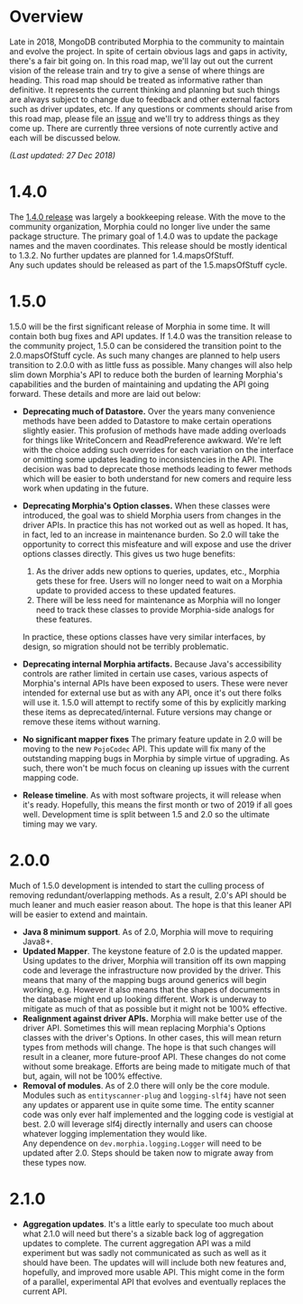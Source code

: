 # Overview

Late in 2018, MongoDB contributed Morphia to the community to maintain and evolve the project.  In spite of certain obvious lags 
and gaps in activity, there's a fair bit going on.  In this road map, we'll lay out out the current vision of the release train and try 
to give a sense of where things are heading.  This road map should be treated as informative rather than definitive.  It represents the 
current thinking and planning but such things are always subject to change due to feedback and other external factors such as driver 
updates, etc.  If any questions or comments should arise from this road map, please file an 
 [issue](https://github.com/MorphiaOrg/morphia/issues) and we'll try to address things as they come up.  There are currently three 
 versions of note currently active and each will be discussed below.

_(Last updated:  27 Dec 2018)_

# 1.4.0

The [1.4.0 release](https://github.com/MorphiaOrg/morphia/releases/tag/r1.4.0) was largely a bookkeeping release. With the move to the
community organization, Morphia could no longer live under the same package structure. The primary goal of 1.4.0 was to update the package
names and the maven coordinates. This release should be mostly identical to 1.3.2. No further updates are planned for 1.4.mapsOfStuff.  
Any such updates should be released as part of the 1.5.mapsOfStuff cycle.

# 1.5.0

1.5.0 will be the first significant release of Morphia in some time. It will contain both bug fixes and API updates. If 1.4.0 was the
transition release to the community project, 1.5.0 can be considered the transition point to the 2.0.mapsOfStuff cycle. As such many changes
are planned to help users transition to 2.0.0 with as little fuss as possible. Many changes will also help slim down Morphia's API to reduce
both the burden of learning Morphia's capabilities and the burden of maintaining and updating the API going forward. These details and more
are laid out below:

* **Deprecating much of Datastore.**  Over the years many convenience methods have been added to Datastore to make certain operations 
slightly easier.  This profusion of methods have made adding overloads for things like WriteConcern and ReadPreference awkward.  We're 
left with the choice adding such overrides for each variation on the interface or omitting some updates leading to inconsistencies in 
the API.  The decision was bad to deprecate those methods leading to fewer methods which will be easier to both understand for new 
comers and require less work when updating in the future.
* **Deprecating Morphia's Option classes.**  When these classes were introduced, the goal was to shield Morphia users from changes in the 
driver APIs.  In practice this has not worked out as well as hoped.  It has, in fact, led to an increase in maintenance burden.  So 2.0 
will take the opportunity to correct this misfeature and will expose and use the driver options classes directly.  This gives us two 
huge benefits:
    1.  As the driver adds new options to queries, updates, etc., Morphia gets these for free.  Users will no longer need to wait on a 
    Morphia update to provided access to these updated features.
    2. There will be less need for maintenance as Morphia will no longer need to track these classes to provide Morphia-side analogs for
     these features.

  In practice, these options classes have very similar interfaces, by design, so migration should not be terribly problematic.
* **Deprecating internal Morphia artifacts.**  Because Java's accessibility controls are rather limited in certain use cases, various 
aspects of Morphia's internal APIs have been exposed to users.  These were never intended for external use but as with any API, once 
it's out there folks will use it.  1.5.0 will attempt to rectify some of this by explicitly marking these items as deprecated/internal. 
 Future versions may change or remove these items without warning.
* **No significant mapper fixes**  The primary feature update in 2.0 will be moving to the new `PojoCodec` API.  This update will fix many
 of the outstanding mapping bugs in Morphia by simple virtue of upgrading.  As such, there won't be much focus on cleaning up issues 
 with the current mapping code.
* **Release timeline**.  As with most software projects, it will release when it's ready.    Hopefully, this means the first month or two 
of 2019 if all goes well.  Development time is split between 1.5 and 2.0 so the ultimate timing may we vary.

# 2.0.0

Much of 1.5.0 development is intended to start the culling process of removing redundant/overlapping methods.  As a result, 2.0's API 
should be much leaner and much easier reason about.  The hope is that this leaner API will be easier to extend and maintain.
* **Java 8 minimum support**.  As of 2.0, Morphia will move to requiring Java8+.
* **Updated Mapper**.  The keystone feature of 2.0 is the updated mapper.  Using updates to the driver, Morphia will transition off its 
own mapping code and leverage the infrastructure now provided by the driver.  This means that many of the mapping bugs around generics 
will begin working, e.g.  However it also means that the shapes of documents in the database might end up looking different.  Work is 
underway to mitigate as much of that as possible but it might not be 100% effective.
* **Realignment against driver APIs.** Morphia will make better use of the driver API.  Sometimes this will mean replacing Morphia's 
Options classes with the driver's Options.  In other cases, this will mean return types from methods will change.  The hope is that such
 changes will result in a cleaner, more future-proof API.  These changes do not come without some breakage.  Efforts are being made to 
 mitigate much of that but, again, will not be 100% effective.
* **Removal of modules**.  As of 2.0 there will only be the core module.  Modules such as `entityscanner-plug` and `logging-slf4j` have 
not seen any updates or apparent use in quite some time.  The entity scanner code was only ever half implemented and the logging code is 
vestigial at best.  2.0 will leverage slf4j directly internally and users can choose whatever logging implementation they would like.  
Any dependence on `dev.morphia.logging.Logger` will need to be updated after 2.0.  Steps should be taken now to migrate away from these 
types now.  

# 2.1.0

* **Aggregation updates**.  It's a little early to speculate too much about what 2.1.0 will need but there's a sizable back log of 
aggregation updates to complete.  The current aggregation API was a mild experiment but was sadly not communicated as such as well as it
 should have been.  The updates will will include both new features and, hopefully, and improved more usable API.  This might come in 
 the form of a parallel, experimental API that evolves and eventually replaces the current API.
